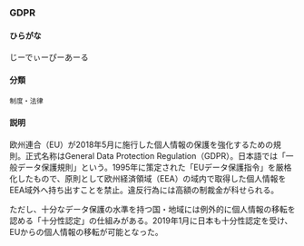<div style="display:none;">

## [あ行](securities-terms?id=あ行)
## [か行](securities-terms?id=か行)
## [さ行](securities-terms?id=さ行)
## [た行](securities-terms?id=た行)
## [な行](securities-terms?id=な行)
## [は行](securities-terms?id=は行)
## [ま行](securities-terms?id=ま行)
## [や行](securities-terms?id=や行)
## [ら行](securities-terms?id=ら行)
## [わ行](securities-terms?id=わ行)
## [英数字・記号](securities-terms?id=英数字・記号)

</div>

### GDPR

#### ひらがな

じーでぃーぴーあーる

#### 分類

`制度・法律`

#### 説明

欧州連合（EU）が2018年5月に施行した個人情報の保護を強化するための規則。正式名称はGeneral Data Protection Regulation（GDPR）。日本語では「一般データ保護規則」という。1995年に策定された「EUデータ保護指令」を厳格化したもので、原則として欧州経済領域（EEA）の域内で取得した個人情報をEEA域外へ持ち出すことを禁止。違反行為には高額の制裁金が科せられる。
 
 ただし、十分なデータ保護の水準を持つ国・地域には例外的に個人情報の移転を認める「十分性認定」の仕組みがある。2019年1月に日本も十分性認定を受け、EUからの個人情報の移転が可能となった。

